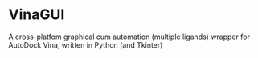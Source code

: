 VinaGUI
=======

A cross-platfom graphical cum automation (multiple ligands) wrapper for AutoDock Vina, written in Python (and Tkinter)
